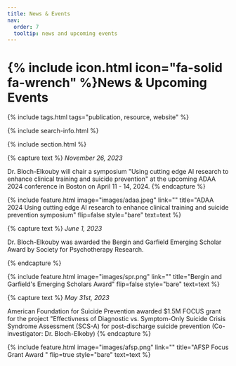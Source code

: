 ```yaml
---
title: News & Events
nav:
  order: 7
  tooltip: news and upcoming events
---
```


# {% include icon.html icon="fa-solid fa-wrench" %}News & Upcoming Events

{% include tags.html tags="publication, resource, website" %}

{% include search-info.html %}

{% include section.html %}

{% capture text %}
*November 26, 2023*

Dr. Bloch-Elkouby will chair a symposium "Using cutting edge AI research to enhance clinical training and suicide prevention" at the upcoming ADAA 2024 conference in Boston on April 11 - 14, 2024. 
{% endcapture %}

{%
  include feature.html
  image="images/adaa.jpeg"
  link=""
  title="ADAA 2024 Using cutting edge AI research to enhance clinical training and suicide prevention symposium"
  flip=false
  style="bare"
  text=text
%}

{% capture text %}
*June 1, 2023*

Dr. Bloch-Elkouby was awarded the Bergin and Garfield Emerging Scholar Award by Society for Psychotherapy Research.

{% endcapture %}

{%
  include feature.html
  image="images/spr.png"
  link=""
  title="Bergin and Garfield's Emerging Scholars Award"
  flip=false
  style="bare"
  text=text
%}



{% capture text %}
*May 31st, 2023*

American Foundation for Suicide Prevention awarded $1.5M FOCUS grant for the project "Effectivness of Diagnostic vs. Symptom-Only Suicide Crisis Syndrome Assessment (SCS-A) for post-discharge suicide prevention (Co-investigator: Dr. Bloch-Elkoby)
{% endcapture %}

{%
  include feature.html
  image="images/afsp.png"
  link=""
  title="AFSP Focus Grant Award "
  flip=true
  style="bare"
  text=text
%}





